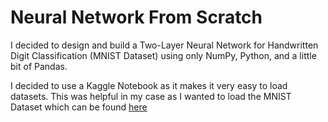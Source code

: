 # Neural Network From Scratch
I decided to design and build a Two-Layer Neural Network for Handwritten Digit Classification (MNIST Dataset) using only NumPy, Python, and a little bit of Pandas.

I decided to use a Kaggle Notebook as it makes it very easy to load datasets. This was helpful in my case as I wanted to load the MNIST Dataset which can be found [here](https://www.google.com)
